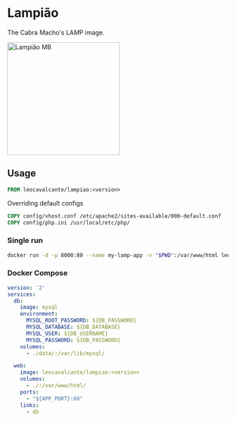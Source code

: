 # Lampião

The Cabra Macho's LA*M*P image.

<a title="Benjamin Abrahão Botto [Public domain], via Wikimedia Commons" href="https://commons.wikimedia.org/wiki/File%3ALampi%C3%A3o_MB.jpg"><img width="256" alt="Lampião MB" src="https://upload.wikimedia.org/wikipedia/commons/thumb/5/5c/Lampi%C3%A3o_MB.jpg/256px-Lampi%C3%A3o_MB.jpg"/></a>

## Usage

```Dockerfile
FROM leocavalcante/lampiao:<version>
```

Overriding default configs

```Dockerfile
COPY config/vhost.conf /etc/apache2/sites-available/000-default.conf
COPY config/php.ini /usr/local/etc/php/
```

### Single run

```bash
docker run -d -p 8000:80 --name my-lamp-app -v "$PWD":/var/www/html leocavalcante/lampiao:<version>
```

### Docker Compose

```yaml
version: '2'
services:
  db:
    image: mysql
    environment:
      MYSQL_ROOT_PASSWORD: ${DB_PASSWORD}
      MYSQL_DATABASE: ${DB_DATABASE}
      MYSQL_USER: ${DB_USERNAME}
      MYSQL_PASSWORD: ${DB_PASSWORD}
    volumes:
      - ./data/:/var/lib/mysql/

  web:
    image: leocavalcante/lampiao:<version>
    volumes:
      - ./:/var/www/html/
    ports:
      - "${APP_PORT}:80"
    links:
      - db

```
